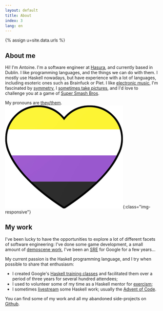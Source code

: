 ```yaml
---
layout: default
title: About
index: 3
lang: en
---
```


{% assign u=site.data.urls %}

## About me

Hi! I'm Antoine. I'm a software engineer at
[Hasura](http://hasura.io), and currently based in Dublin. I like
programming languages, and the things we can do with them. I mostly
use Haskell nowadays, but have experience with a lot of languages,
including esoteric ones such as Brainfuck or Piet. I like [electronic
music]({{u.bandcamp}}), I'm fascinated by
[symmetry]({{u.deviantart}}), I [sometimes take pictures]({{u.flickr}}), and I'd love to challenge you at a game
of [Super Smash Bros](https://en.wikipedia.org/wiki/Super_Smash_Bros._Ultimate).

My pronouns are [they/them](https://pronoun.is/they/.../themself). ![non-binary pride flag](/img/nbh.png){:class="img-responsive"}



## My work

I've been lucky to have the opportunities to explore a lot of
different facets of software engineering: I've done some game
development, a small amount of [demoscene work](https://www.ctrl-alt-test.fr/), I've been an
[SRE](https://en.wikipedia.org/wiki/Site_reliability_engineering) for
Google for a few years...

My current passion is the Haskell programming language, and I try when possible to share that enthusiasm:

- I created Google's [Haskell training classes](https://github.com/nicuveo/haskell-trainings) and facilitated them over a period of three years for several hundred attendees;
- I used to volunteer some of my time as a Haskell mentor for [exercism](https://exercism.io/tracks/haskell);
- I sometimes [livestream]({{u.twitch}}) some Haskell work; usually the [Advent of Code](https://adventofcode.com).

You can find some of my work and all my abandoned side-projects on [Github]({{u.github}}).
